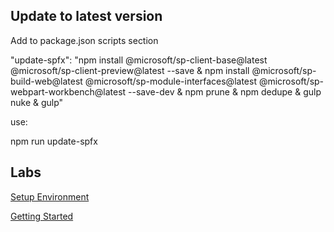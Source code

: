 ## Update to latest version

Add to package.json scripts section

"update-spfx": "npm install @microsoft/sp-client-base@latest @microsoft/sp-client-preview@latest --save & npm install @microsoft/sp-build-web@latest @microsoft/sp-module-interfaces@latest @microsoft/sp-webpart-workbench@latest --save-dev & npm prune & npm dedupe & gulp nuke & gulp"

use:

npm run update-spfx

## Labs

[Setup Environment](https://dev.office.com/sharepoint/docs/spfx/set-up-your-development-environment)

[Getting Started](https://dev.office.com/sharepoint/docs/spfx/web-parts/get-started/build-a-hello-world-web-part)

